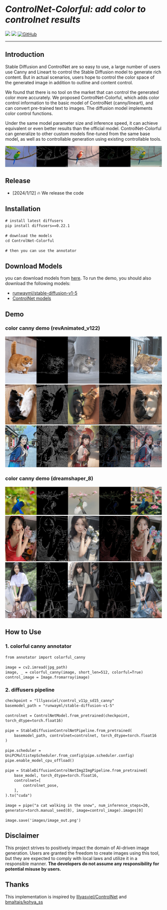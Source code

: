 # ___***ControlNet-Colorful: add color to controlnet results***___

<a href='https://ControlNet-Colorful.github.io'><img src='https://img.shields.io/badge/Project-Page-green'></a> 
<a href='https://huggingface.co/ControlNet-Colorful'><img src='https://img.shields.io/badge/%F0%9F%A4%97%20Hugging%20Face-Model-blue'></a>
[![GitHub](https://img.shields.io/github/stars/fastisrealslow/ControlNet-Colorful?style=social)](https://github.com/fastisrealslow/ControlNet-Colorful/)


---


## Introduction

Stable Diffusion and ControlNet are so easy to use, a large number of users use Canny and Lineart to control the Stable Diffusion model to generate rich content. But in actual scenarios, users hope to control the color space of the generated image in addition to outline and content control.

We found that there is no tool on the market that can control the generated color more accurately. We proposed ControlNet-Colorful, which adds color control information to the basic model of ControlNet (canny/lineart), and can convert pre-trained text to images. The diffusion model implements color control functions.

Under the same model parameter size and inference speed, it can achieve equivalent or even better results than the official model. ControlNet-Colorful can generalize to other custom models fine-tuned from the same base model, as well as to controllable generation using existing controllable tools.

![arch](assets/page/color_control_AnythingV5_v5PrtREbd7a34ac0adbcd0a88aaf4164f18fe04.jpeg)

## Release
- [2024/1/12] 🔥 We release the code


## Installation

```
# install latest diffusers
pip install diffusers==0.22.1

# download the models
cd ControlNet-Colorful

# then you can use the annotator
```

## Download Models

you can download models from [here](https://huggingface.co/h94/IP-Adapter). To run the demo, you should also download the following models:
- [runwayml/stable-diffusion-v1-5](https://huggingface.co/runwayml/stable-diffusion-v1-5)
- [ControlNet models](https://huggingface.co/lllyasviel)

## Demo
### color canny demo (revAnimated_v122)
![arch](assets/page/color_control_AnythingV5_v5PrtRE3e4dd839bd6ac3f4aac00ba648f7ba4f.jpeg)
![color_canny_demo](assets/page/color_control_revAnimated_v122b4ca24d2d158a4b673aa86276c4f98f2.jpeg)
![color_canny_demo](assets/page/color_control_revAnimated_v122df83246f8fc5cc1228e2ce388aba90e3.jpeg)

### color canny demo (dreamshaper_8)
![color_canny_demo](assets/page/color_control_dreamshaper_843c96234dd48789470e55dfeb824d971.jpeg)
![color_canny_demo](assets/page/color_control_dreamshaper_8706c192858d6da783ae0f4b1c3b180f9.jpeg)
![color_canny_demo](assets/page/color_control_dreamshaper_831bc42c2295ac137422437bea83dcb8b.jpeg)


## How to Use
### 1. colorful canny annotator
    from annotator import colorful_canny

    image = cv2.imread(jpg_path)
    image, _ = colorful_canny(image, short_len=512, colorful=True)
    control_image = Image.fromarray(image)
       
### 2. diffusers pipeline
    checkpoint = "lllyasviel/control_v11p_sd15_canny"
    basemodel_path = "runwayml/stable-diffusion-v1-5"
    
    controlnet = ControlNetModel.from_pretrained(checkpoint, torch_dtype=torch.float16)
    
    pipe = StableDiffusionControlNetPipeline.from_pretrained(
        basemodel_path, controlnet=controlnet, torch_dtype=torch.float16
    )

    pipe.scheduler = UniPCMultistepScheduler.from_config(pipe.scheduler.config)
    pipe.enable_model_cpu_offload()
    
    pipe = StableDiffusionControlNetImg2ImgPipeline.from_pretrained(
	    base_model, torch_dtype=torch.float16, 
        controlnet=[
		    controlnet_pose,
	    ],
    ).to("cuda")

    image = pipe("a cat walking in the snow", num_inference_steps=20, generator=torch.manual_seed(0), image=control_image).images[0]

    image.save('images/image_out.png')


## Disclaimer

This project strives to positively impact the domain of AI-driven image generation. Users are granted the freedom to create images using this tool, but they are expected to comply with local laws and utilize it in a responsible manner. **The developers do not assume any responsibility for potential misuse by users.**

## Thanks
This implementation is inspired by [lllyasviel/ControlNet](https://github.com/lllyasviel/ControlNet) and [bmaltais/kohya_ss](https://github.com/bmaltais/kohya_ss)
